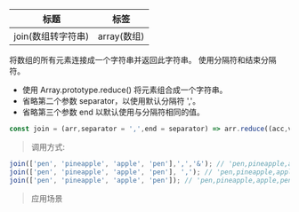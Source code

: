 |  标题   | 标签  |
|  ----  | ----  |
| join(数组转字符串) | array(数组) |

将数组的所有元素连接成一个字符串并返回此字符串。 使用分隔符和结束分隔符。

* 使用 Array.prototype.reduce() 将元素组合成一个字符串。
* 省略第二个参数 separator，以使用默认分隔符 ','。
* 省略第三个参数 end 以默认使用与分隔符相同的值。

```js
const join = (arr,separator = ',',end = separator) => arr.reduce((acc,val,i) => i == arr.length - 2 ? acc + val + end : i === arr.length - 1 ? acc + val : acc + val + separator,'');
```

> 调用方式:

```js
join(['pen', 'pineapple', 'apple', 'pen'],',','&'); // 'pen,pineapple,apple&pen'
join(['pen', 'pineapple', 'apple', 'pen'], ','); // 'pen,pineapple,apple,pen'
join(['pen', 'pineapple', 'apple', 'pen']); // 'pen,pineapple,apple,pen'
```

> 应用场景

